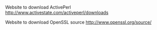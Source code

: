 Website to download ActivePerl
http://www.activestate.com/activeperl/downloads

Website to download OpenSSL source
http://www.openssl.org/source/